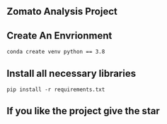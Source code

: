 ## Zomato Analysis Project

## Create An Envrionment
```
conda create venv python == 3.8
```

## Install all necessary libraries
```
pip install -r requirements.txt
```

## If you like the project give the star 